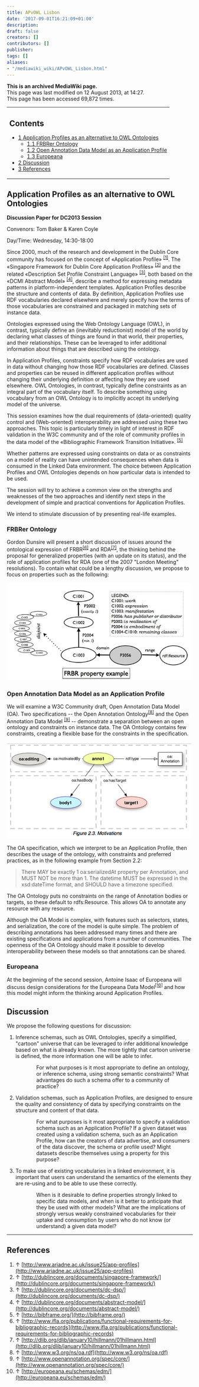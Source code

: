 ```yaml
---
title: APvOWL Lisbon
date: '2017-09-01T16:21:09+01:00'
description: 
draft: false
creators: []
contributors: []
publisher: 
tags: []
aliases:
- "/mediawiki_wiki/APvOWL_Lisbon.html"
---
```


 **This is an archived MediaWiki page.**  
This page was last modified on 12 August 2013, at 14:27.  
This page has been accessed 69,872 times.

<table id="toc" class="toc">
  <tr>
    <td>
      <div id="toctitle">
        <h2>Contents</h2>
      </div>
      <ul>
        <li class="toclevel-1 tocsection-1">
          <a href="#Application_Profiles_as_an_alternative_to_OWL_Ontologies"><span class="tocnumber">1</span> <span class="toctext">Application Profiles as an alternative to OWL Ontologies</span></a>
          <ul>
            <li class="toclevel-2 tocsection-2"><a href="#FRBRer_Ontology"><span class="tocnumber">1.1</span> <span class="toctext">FRBRer Ontology</span></a></li>
            <li class="toclevel-2 tocsection-3"><a href="#Open_Annotation_Data_Model_as_an_Application_Profile"><span class="tocnumber">1.2</span> <span class="toctext">Open Annotation Data Model as an Application Profile</span></a></li>
            <li class="toclevel-2 tocsection-4"><a href="#Europeana"><span class="tocnumber">1.3</span> <span class="toctext">Europeana</span></a></li>
          </ul>
        </li>
        <li class="toclevel-1 tocsection-5"><a href="#Discussion"><span class="tocnumber">2</span> <span class="toctext">Discussion</span></a></li>
        <li class="toclevel-1 tocsection-6"><a href="#References"><span class="tocnumber">3</span> <span class="toctext">References</span></a></li>
      </ul>
    </td>
  </tr>
</table>

## Application Profiles as an alternative to OWL Ontologies

**Discussion Paper for DC2013 Session**

Convenors: Tom Baker & Karen Coyle

Day/Time: Wednesday, 14:30-18:00

Since 2000, much of the research and development in the Dublin Core community has focused on the concept of «Application Profile» <sup id="cite_ref-0" class="reference"><a href="#cite_note-0">[1]</a></sup>. The «Singapore Framework for Dublin Core Application Profiles» <sup id="cite_ref-1" class="reference"><a href="#cite_note-1">[2]</a></sup> and the related «Description Set Profile Constraint Language» <sup id="cite_ref-2" class="reference"><a href="#cite_note-2">[3]</a></sup>, both based on the «DCMI Abstract Model» <sup id="cite_ref-3" class="reference"><a href="#cite_note-3">[4]</a></sup>, describe a method for expressing metadata patterns in platform-independent templates. Application Profiles describe the structure and contents of data. By definition, Application Profiles use RDF vocabularies declared elsewhere and merely specify how the terms of those vocabularies are constrained and packaged in matching sets of instance data.

Ontologies expressed using the Web Ontology Language (OWL), in contrast, typically define an (inevitably reductionist) model of the world by declaring what classes of things are found in that world, their properties, and their relationships. These can be leveraged to infer additional information about things that are described using the ontology.

In Application Profiles, constraints specify how RDF vocabularies are used in data without changing how those RDF vocabularies are defined. Classes and properties can be reused in different application profiles without changing their underlying definition or affecting how they are used elsewhere. OWL Ontologies, in contrast, typically define constraints as an integral part of the vocabulary itself. To describe something using vocabulary from an OWL Ontology is to implicitly accept its underlying model of the universe.

This session examines how the dual requirements of (data-oriented) quality control and (Web-oriented) interoperability are addressed using these two approaches. This topic is particularly timely in light of interest in RDF validation in the W3C community and of the role of community profiles in the data model of the «Bibliographic Framework Transition Initiative». <sup id="cite_ref-4" class="reference"><a href="#cite_note-4">[5]</a></sup>

Whether patterns are expressed using constraints on data or as constraints on a model of reality can have unintended consequences when data is consumed in the Linked Data environment. The choice between Application Profiles and OWL Ontologies depends on how particular data is intended to be used.

The session will try to achieve a common view on the strengths and weaknesses of the two approaches and identify next steps in the development of simple and practical conventions for Application Profiles.

We intend to stimulate discussion of by presenting real-life examples.

### FRBRer Ontology

Gordon Dunsire will present a short discussion of issues around the ontological expression of FRBR<sup id="cite_ref-5" class="reference"><a href="#cite_note-5">[6]</a></sup> and RDA<sup id="cite_ref-6" class="reference"><a href="#cite_note-6">[7]</a></sup>, the thinking behind the proposal for generalized properties (with an update on its status), and the role of application profiles for RDA (one of the 2007 "London Meeting" resolutions). To contain what could be a lengthy discussion, we propose to focus on properties such as the following:

[<img alt="P3056reduced.jpg" src="/mediawiki_wiki/images/P3056reduced.jpg" width="500" height="265">](/mediawiki_wiki/images/P3056reduced.jpg)

### Open Annotation Data Model as an Application Profile

We will examine a W3C Community draft, Open Annotation Data Model (OA). Two specifications -- the Open Annotation Ontology<sup id="cite_ref-7" class="reference"><a href="#cite_note-7">[8]</a></sup> and the Open Annotation Data Model <sup id="cite_ref-8" class="reference"><a href="#cite_note-8">[9]</a></sup> -- demonstrate a separation between an open ontology and constraints on instance data. The OA Ontology contains few constraints, creating a flexible base for the constraints in the specification.

[<img alt="Oaeg.png" src="/mediawiki_wiki/images/Oaeg.png" width="500" height="262">](/mediawiki_wiki/images/Oaeg.png)

The OA specification, which we interpret to be an Application Profile, then describes the usage of the ontology, with constraints and preferred practices, as in the following example from Section 2.2:

> There MAY be exactly 1 oa:serializedAt property per Annotation, and MUST NOT be more than 1. The datetime MUST be expressed in the xsd:dateTime format, and SHOULD have a timezone specified.

The OA Ontology puts no constraints on the range of Annotation bodies or targets, so these default to rdfs:Resource. This allows OA to annotate any resource with any resource.

Although the OA Model is complex, with features such as selectors, states, and serialization, the core of the model is quite simple. The problem of describing annotations has been addressed many times and there are existing specifications and applications from a number of communities. The openness of the OA Ontology should make it possible to develop interoperability between these models so that annotations can be shared.

### Europeana

At the beginning of the second session, Antoine Isaac of Europeana will discuss design considerations for the Europeana Data Model<sup id="cite_ref-9" class="reference"><a href="#cite_note-9">[10]</a></sup> and how this model might inform the thinking around Application Profiles.

## Discussion

We propose the following questions for discussion:

1. Inference schemas, such as OWL Ontologies, specify a simplified, "cartoon" universe that can be leveraged to infer additional knowledge based on what is already known. The more tightly that cartoon universe is defined, the more information one will be able to infer.

<dl><dd>
<dl><dd> For what purposes is it most appropriate to define an ontology, or inference schema, using strong semantic constraints? What advantages do such a schema offer to a community of practice?
</dd></dl>

</dd></dl>


2. Validation schemas, such as Application Profiles, are designed to ensure the quality and consistency of data by specifying constraints on the structure and content of that data.

<dl><dd>
<dl><dd> For what purposes is it most appropriate to specify a validation schema such as an Application Profile? If a given dataset was created using a validation schema, such as an Application Profile, how can the creators of data advertise, and consumers of the data discover, the schema or profile used? Might datasets describe themselves using a property for this purpose?
</dd></dl>

</dd></dl>


3. To make use of existing vocabularies in a linked environment, it is important that users can understand the semantics of the elements they are re-using and to be able to use these correctly.

<dl><dd>
<dl><dd> When is it desirable to define properties strongly linked to specific data models, and when is it better to anticipate that they be used with other models? What are the implications of strongly versus weakly constrained vocabularies for their uptake and consumption by users who do not know (or understand) a given data model?
</dd></dl>

</dd></dl>

* * *

## References

1. ↑ [http://www.ariadne.ac.uk/issue25/app-profiles](http://www.ariadne.ac.uk/issue25/app-profiles)
2. ↑ [http://dublincore.org/documents/singapore-framework/](http://dublincore.org/documents/singapore-framework/)
3. ↑ [http://dublincore.org/documents/dc-dsp/](http://dublincore.org/documents/dc-dsp/)
4. ↑ [http://dublincore.org/documents/abstract-model/](http://dublincore.org/documents/abstract-model/)
5. ↑ [http://bibframe.org/](http://bibframe.org/)
6. ↑ [http://www.ifla.org/publications/functional-requirements-for-bibliographic-records](http://www.ifla.org/publications/functional-requirements-for-bibliographic-records)
7. ↑ [http://dlib.org/dlib/january10/hillmann/01hillmann.html](http://dlib.org/dlib/january10/hillmann/01hillmann.html)
8. ↑ [http://www.w3.org/ns/oa.rdf](http://www.w3.org/ns/oa.rdf)
9. ↑ [http://www.openannotation.org/spec/core/](http://www.openannotation.org/spec/core/)
10. ↑ [http://europeana.eu/schemas/edm/](http://europeana.eu/schemas/edm/)

